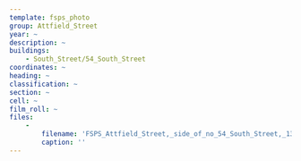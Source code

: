 ```yaml
---
template: fsps_photo
group: Attfield_Street
year: ~
description: ~
buildings:
    - South_Street/54_South_Street
coordinates: ~
heading: ~
classification: ~
section: ~
cell: ~
film_roll: ~
files:
    -
        filename: 'FSPS_Attfield_Street,_side_of_no_54_South_Street,_13-2-F.png'
        caption: ''
---
```

